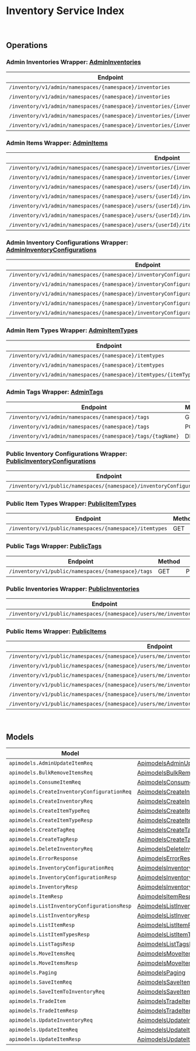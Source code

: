 # Inventory Service Index

&nbsp;  

## Operations

### Admin Inventories Wrapper:  [AdminInventories](../../src/main/java/net/accelbyte/sdk/api/inventory/wrappers/AdminInventories.java)
| Endpoint | Method | ID | Class | Example |
|---|---|---|---|---|
| `/inventory/v1/admin/namespaces/{namespace}/inventories` | GET | AdminListInventories | [AdminListInventories](../../src/main/java/net/accelbyte/sdk/api/inventory/operations/admin_inventories/AdminListInventories.java) | [AdminListInventories](../../samples/cli/src/main/java/net/accelbyte/sdk/cli/api/inventory/admin_inventories/AdminListInventories.java) |
| `/inventory/v1/admin/namespaces/{namespace}/inventories` | POST | AdminCreateInventory | [AdminCreateInventory](../../src/main/java/net/accelbyte/sdk/api/inventory/operations/admin_inventories/AdminCreateInventory.java) | [AdminCreateInventory](../../samples/cli/src/main/java/net/accelbyte/sdk/cli/api/inventory/admin_inventories/AdminCreateInventory.java) |
| `/inventory/v1/admin/namespaces/{namespace}/inventories/{inventoryId}` | GET | AdminGetInventory | [AdminGetInventory](../../src/main/java/net/accelbyte/sdk/api/inventory/operations/admin_inventories/AdminGetInventory.java) | [AdminGetInventory](../../samples/cli/src/main/java/net/accelbyte/sdk/cli/api/inventory/admin_inventories/AdminGetInventory.java) |
| `/inventory/v1/admin/namespaces/{namespace}/inventories/{inventoryId}` | PUT | AdminUpdateInventory | [AdminUpdateInventory](../../src/main/java/net/accelbyte/sdk/api/inventory/operations/admin_inventories/AdminUpdateInventory.java) | [AdminUpdateInventory](../../samples/cli/src/main/java/net/accelbyte/sdk/cli/api/inventory/admin_inventories/AdminUpdateInventory.java) |
| `/inventory/v1/admin/namespaces/{namespace}/inventories/{inventoryId}` | DELETE | DeleteInventory | [DeleteInventory](../../src/main/java/net/accelbyte/sdk/api/inventory/operations/admin_inventories/DeleteInventory.java) | [DeleteInventory](../../samples/cli/src/main/java/net/accelbyte/sdk/cli/api/inventory/admin_inventories/DeleteInventory.java) |

### Admin Items Wrapper:  [AdminItems](../../src/main/java/net/accelbyte/sdk/api/inventory/wrappers/AdminItems.java)
| Endpoint | Method | ID | Class | Example |
|---|---|---|---|---|
| `/inventory/v1/admin/namespaces/{namespace}/inventories/{inventoryId}/items` | GET | AdminListItems | [AdminListItems](../../src/main/java/net/accelbyte/sdk/api/inventory/operations/admin_items/AdminListItems.java) | [AdminListItems](../../samples/cli/src/main/java/net/accelbyte/sdk/cli/api/inventory/admin_items/AdminListItems.java) |
| `/inventory/v1/admin/namespaces/{namespace}/inventories/{inventoryId}/items/{itemId}` | GET | AdminGetInventoryItem | [AdminGetInventoryItem](../../src/main/java/net/accelbyte/sdk/api/inventory/operations/admin_items/AdminGetInventoryItem.java) | [AdminGetInventoryItem](../../samples/cli/src/main/java/net/accelbyte/sdk/cli/api/inventory/admin_items/AdminGetInventoryItem.java) |
| `/inventory/v1/admin/namespaces/{namespace}/users/{userId}/inventories/{inventoryId}/items` | PUT | AdminBulkUpdateMyItems | [AdminBulkUpdateMyItems](../../src/main/java/net/accelbyte/sdk/api/inventory/operations/admin_items/AdminBulkUpdateMyItems.java) | [AdminBulkUpdateMyItems](../../samples/cli/src/main/java/net/accelbyte/sdk/cli/api/inventory/admin_items/AdminBulkUpdateMyItems.java) |
| `/inventory/v1/admin/namespaces/{namespace}/users/{userId}/inventories/{inventoryId}/items` | POST | AdminSaveItemToInventory | [AdminSaveItemToInventory](../../src/main/java/net/accelbyte/sdk/api/inventory/operations/admin_items/AdminSaveItemToInventory.java) | [AdminSaveItemToInventory](../../samples/cli/src/main/java/net/accelbyte/sdk/cli/api/inventory/admin_items/AdminSaveItemToInventory.java) |
| `/inventory/v1/admin/namespaces/{namespace}/users/{userId}/inventories/{inventoryId}/items` | DELETE | AdminBulkRemoveItems | [AdminBulkRemoveItems](../../src/main/java/net/accelbyte/sdk/api/inventory/operations/admin_items/AdminBulkRemoveItems.java) | [AdminBulkRemoveItems](../../samples/cli/src/main/java/net/accelbyte/sdk/cli/api/inventory/admin_items/AdminBulkRemoveItems.java) |
| `/inventory/v1/admin/namespaces/{namespace}/users/{userId}/inventories/{inventoryId}/items/{itemId}/consume` | POST | AdminConsumeUserItem | [AdminConsumeUserItem](../../src/main/java/net/accelbyte/sdk/api/inventory/operations/admin_items/AdminConsumeUserItem.java) | [AdminConsumeUserItem](../../samples/cli/src/main/java/net/accelbyte/sdk/cli/api/inventory/admin_items/AdminConsumeUserItem.java) |
| `/inventory/v1/admin/namespaces/{namespace}/users/{userId}/items` | POST | AdminSaveItem | [AdminSaveItem](../../src/main/java/net/accelbyte/sdk/api/inventory/operations/admin_items/AdminSaveItem.java) | [AdminSaveItem](../../samples/cli/src/main/java/net/accelbyte/sdk/cli/api/inventory/admin_items/AdminSaveItem.java) |

### Admin Inventory Configurations Wrapper:  [AdminInventoryConfigurations](../../src/main/java/net/accelbyte/sdk/api/inventory/wrappers/AdminInventoryConfigurations.java)
| Endpoint | Method | ID | Class | Example |
|---|---|---|---|---|
| `/inventory/v1/admin/namespaces/{namespace}/inventoryConfigurations` | GET | AdminListInventoryConfigurations | [AdminListInventoryConfigurations](../../src/main/java/net/accelbyte/sdk/api/inventory/operations/admin_inventory_configurations/AdminListInventoryConfigurations.java) | [AdminListInventoryConfigurations](../../samples/cli/src/main/java/net/accelbyte/sdk/cli/api/inventory/admin_inventory_configurations/AdminListInventoryConfigurations.java) |
| `/inventory/v1/admin/namespaces/{namespace}/inventoryConfigurations` | POST | AdminCreateInventoryConfiguration | [AdminCreateInventoryConfiguration](../../src/main/java/net/accelbyte/sdk/api/inventory/operations/admin_inventory_configurations/AdminCreateInventoryConfiguration.java) | [AdminCreateInventoryConfiguration](../../samples/cli/src/main/java/net/accelbyte/sdk/cli/api/inventory/admin_inventory_configurations/AdminCreateInventoryConfiguration.java) |
| `/inventory/v1/admin/namespaces/{namespace}/inventoryConfigurations/{inventoryConfigurationId}` | GET | AdminGetInventoryConfiguration | [AdminGetInventoryConfiguration](../../src/main/java/net/accelbyte/sdk/api/inventory/operations/admin_inventory_configurations/AdminGetInventoryConfiguration.java) | [AdminGetInventoryConfiguration](../../samples/cli/src/main/java/net/accelbyte/sdk/cli/api/inventory/admin_inventory_configurations/AdminGetInventoryConfiguration.java) |
| `/inventory/v1/admin/namespaces/{namespace}/inventoryConfigurations/{inventoryConfigurationId}` | PUT | AdminUpdateInventoryConfiguration | [AdminUpdateInventoryConfiguration](../../src/main/java/net/accelbyte/sdk/api/inventory/operations/admin_inventory_configurations/AdminUpdateInventoryConfiguration.java) | [AdminUpdateInventoryConfiguration](../../samples/cli/src/main/java/net/accelbyte/sdk/cli/api/inventory/admin_inventory_configurations/AdminUpdateInventoryConfiguration.java) |
| `/inventory/v1/admin/namespaces/{namespace}/inventoryConfigurations/{inventoryConfigurationId}` | DELETE | AdminDeleteInventoryConfiguration | [AdminDeleteInventoryConfiguration](../../src/main/java/net/accelbyte/sdk/api/inventory/operations/admin_inventory_configurations/AdminDeleteInventoryConfiguration.java) | [AdminDeleteInventoryConfiguration](../../samples/cli/src/main/java/net/accelbyte/sdk/cli/api/inventory/admin_inventory_configurations/AdminDeleteInventoryConfiguration.java) |

### Admin Item Types Wrapper:  [AdminItemTypes](../../src/main/java/net/accelbyte/sdk/api/inventory/wrappers/AdminItemTypes.java)
| Endpoint | Method | ID | Class | Example |
|---|---|---|---|---|
| `/inventory/v1/admin/namespaces/{namespace}/itemtypes` | GET | AdminListItemTypes | [AdminListItemTypes](../../src/main/java/net/accelbyte/sdk/api/inventory/operations/admin_item_types/AdminListItemTypes.java) | [AdminListItemTypes](../../samples/cli/src/main/java/net/accelbyte/sdk/cli/api/inventory/admin_item_types/AdminListItemTypes.java) |
| `/inventory/v1/admin/namespaces/{namespace}/itemtypes` | POST | AdminCreateItemType | [AdminCreateItemType](../../src/main/java/net/accelbyte/sdk/api/inventory/operations/admin_item_types/AdminCreateItemType.java) | [AdminCreateItemType](../../samples/cli/src/main/java/net/accelbyte/sdk/cli/api/inventory/admin_item_types/AdminCreateItemType.java) |
| `/inventory/v1/admin/namespaces/{namespace}/itemtypes/{itemTypeName}` | DELETE | AdminDeleteItemType | [AdminDeleteItemType](../../src/main/java/net/accelbyte/sdk/api/inventory/operations/admin_item_types/AdminDeleteItemType.java) | [AdminDeleteItemType](../../samples/cli/src/main/java/net/accelbyte/sdk/cli/api/inventory/admin_item_types/AdminDeleteItemType.java) |

### Admin Tags Wrapper:  [AdminTags](../../src/main/java/net/accelbyte/sdk/api/inventory/wrappers/AdminTags.java)
| Endpoint | Method | ID | Class | Example |
|---|---|---|---|---|
| `/inventory/v1/admin/namespaces/{namespace}/tags` | GET | AdminListTags | [AdminListTags](../../src/main/java/net/accelbyte/sdk/api/inventory/operations/admin_tags/AdminListTags.java) | [AdminListTags](../../samples/cli/src/main/java/net/accelbyte/sdk/cli/api/inventory/admin_tags/AdminListTags.java) |
| `/inventory/v1/admin/namespaces/{namespace}/tags` | POST | AdminCreateTag | [AdminCreateTag](../../src/main/java/net/accelbyte/sdk/api/inventory/operations/admin_tags/AdminCreateTag.java) | [AdminCreateTag](../../samples/cli/src/main/java/net/accelbyte/sdk/cli/api/inventory/admin_tags/AdminCreateTag.java) |
| `/inventory/v1/admin/namespaces/{namespace}/tags/{tagName}` | DELETE | AdminDeleteTag | [AdminDeleteTag](../../src/main/java/net/accelbyte/sdk/api/inventory/operations/admin_tags/AdminDeleteTag.java) | [AdminDeleteTag](../../samples/cli/src/main/java/net/accelbyte/sdk/cli/api/inventory/admin_tags/AdminDeleteTag.java) |

### Public Inventory Configurations Wrapper:  [PublicInventoryConfigurations](../../src/main/java/net/accelbyte/sdk/api/inventory/wrappers/PublicInventoryConfigurations.java)
| Endpoint | Method | ID | Class | Example |
|---|---|---|---|---|
| `/inventory/v1/public/namespaces/{namespace}/inventoryConfigurations` | GET | PublicListInventoryConfigurations | [PublicListInventoryConfigurations](../../src/main/java/net/accelbyte/sdk/api/inventory/operations/public_inventory_configurations/PublicListInventoryConfigurations.java) | [PublicListInventoryConfigurations](../../samples/cli/src/main/java/net/accelbyte/sdk/cli/api/inventory/public_inventory_configurations/PublicListInventoryConfigurations.java) |

### Public Item Types Wrapper:  [PublicItemTypes](../../src/main/java/net/accelbyte/sdk/api/inventory/wrappers/PublicItemTypes.java)
| Endpoint | Method | ID | Class | Example |
|---|---|---|---|---|
| `/inventory/v1/public/namespaces/{namespace}/itemtypes` | GET | PublicListItemTypes | [PublicListItemTypes](../../src/main/java/net/accelbyte/sdk/api/inventory/operations/public_item_types/PublicListItemTypes.java) | [PublicListItemTypes](../../samples/cli/src/main/java/net/accelbyte/sdk/cli/api/inventory/public_item_types/PublicListItemTypes.java) |

### Public Tags Wrapper:  [PublicTags](../../src/main/java/net/accelbyte/sdk/api/inventory/wrappers/PublicTags.java)
| Endpoint | Method | ID | Class | Example |
|---|---|---|---|---|
| `/inventory/v1/public/namespaces/{namespace}/tags` | GET | PublicListTags | [PublicListTags](../../src/main/java/net/accelbyte/sdk/api/inventory/operations/public_tags/PublicListTags.java) | [PublicListTags](../../samples/cli/src/main/java/net/accelbyte/sdk/cli/api/inventory/public_tags/PublicListTags.java) |

### Public Inventories Wrapper:  [PublicInventories](../../src/main/java/net/accelbyte/sdk/api/inventory/wrappers/PublicInventories.java)
| Endpoint | Method | ID | Class | Example |
|---|---|---|---|---|
| `/inventory/v1/public/namespaces/{namespace}/users/me/inventories` | GET | PublicListInventories | [PublicListInventories](../../src/main/java/net/accelbyte/sdk/api/inventory/operations/public_inventories/PublicListInventories.java) | [PublicListInventories](../../samples/cli/src/main/java/net/accelbyte/sdk/cli/api/inventory/public_inventories/PublicListInventories.java) |

### Public Items Wrapper:  [PublicItems](../../src/main/java/net/accelbyte/sdk/api/inventory/wrappers/PublicItems.java)
| Endpoint | Method | ID | Class | Example |
|---|---|---|---|---|
| `/inventory/v1/public/namespaces/{namespace}/users/me/inventories/{inventoryId}/items` | GET | PublicListItems | [PublicListItems](../../src/main/java/net/accelbyte/sdk/api/inventory/operations/public_items/PublicListItems.java) | [PublicListItems](../../samples/cli/src/main/java/net/accelbyte/sdk/cli/api/inventory/public_items/PublicListItems.java) |
| `/inventory/v1/public/namespaces/{namespace}/users/me/inventories/{inventoryId}/items` | PUT | PublicBulkUpdateMyItems | [PublicBulkUpdateMyItems](../../src/main/java/net/accelbyte/sdk/api/inventory/operations/public_items/PublicBulkUpdateMyItems.java) | [PublicBulkUpdateMyItems](../../samples/cli/src/main/java/net/accelbyte/sdk/cli/api/inventory/public_items/PublicBulkUpdateMyItems.java) |
| `/inventory/v1/public/namespaces/{namespace}/users/me/inventories/{inventoryId}/items` | DELETE | PublicBulkRemoveMyItems | [PublicBulkRemoveMyItems](../../src/main/java/net/accelbyte/sdk/api/inventory/operations/public_items/PublicBulkRemoveMyItems.java) | [PublicBulkRemoveMyItems](../../samples/cli/src/main/java/net/accelbyte/sdk/cli/api/inventory/public_items/PublicBulkRemoveMyItems.java) |
| `/inventory/v1/public/namespaces/{namespace}/users/me/inventories/{inventoryId}/items/movement` | POST | PublicMoveMyItems | [PublicMoveMyItems](../../src/main/java/net/accelbyte/sdk/api/inventory/operations/public_items/PublicMoveMyItems.java) | [PublicMoveMyItems](../../samples/cli/src/main/java/net/accelbyte/sdk/cli/api/inventory/public_items/PublicMoveMyItems.java) |
| `/inventory/v1/public/namespaces/{namespace}/users/me/inventories/{inventoryId}/items/{itemId}` | GET | PublicGetItem | [PublicGetItem](../../src/main/java/net/accelbyte/sdk/api/inventory/operations/public_items/PublicGetItem.java) | [PublicGetItem](../../samples/cli/src/main/java/net/accelbyte/sdk/cli/api/inventory/public_items/PublicGetItem.java) |
| `/inventory/v1/public/namespaces/{namespace}/users/me/inventories/{inventoryId}/items/{itemId}/consume` | POST | PublicConsumeMyItem | [PublicConsumeMyItem](../../src/main/java/net/accelbyte/sdk/api/inventory/operations/public_items/PublicConsumeMyItem.java) | [PublicConsumeMyItem](../../samples/cli/src/main/java/net/accelbyte/sdk/cli/api/inventory/public_items/PublicConsumeMyItem.java) |


&nbsp;  

## Models

| Model | Class |
|---|---|
| `apimodels.AdminUpdateItemReq` | [ApimodelsAdminUpdateItemReq](../../src/main/java/net/accelbyte/sdk/api/inventory/models/ApimodelsAdminUpdateItemReq.java) |
| `apimodels.BulkRemoveItemsReq` | [ApimodelsBulkRemoveItemsReq](../../src/main/java/net/accelbyte/sdk/api/inventory/models/ApimodelsBulkRemoveItemsReq.java) |
| `apimodels.ConsumeItemReq` | [ApimodelsConsumeItemReq](../../src/main/java/net/accelbyte/sdk/api/inventory/models/ApimodelsConsumeItemReq.java) |
| `apimodels.CreateInventoryConfigurationReq` | [ApimodelsCreateInventoryConfigurationReq](../../src/main/java/net/accelbyte/sdk/api/inventory/models/ApimodelsCreateInventoryConfigurationReq.java) |
| `apimodels.CreateInventoryReq` | [ApimodelsCreateInventoryReq](../../src/main/java/net/accelbyte/sdk/api/inventory/models/ApimodelsCreateInventoryReq.java) |
| `apimodels.CreateItemTypeReq` | [ApimodelsCreateItemTypeReq](../../src/main/java/net/accelbyte/sdk/api/inventory/models/ApimodelsCreateItemTypeReq.java) |
| `apimodels.CreateItemTypeResp` | [ApimodelsCreateItemTypeResp](../../src/main/java/net/accelbyte/sdk/api/inventory/models/ApimodelsCreateItemTypeResp.java) |
| `apimodels.CreateTagReq` | [ApimodelsCreateTagReq](../../src/main/java/net/accelbyte/sdk/api/inventory/models/ApimodelsCreateTagReq.java) |
| `apimodels.CreateTagResp` | [ApimodelsCreateTagResp](../../src/main/java/net/accelbyte/sdk/api/inventory/models/ApimodelsCreateTagResp.java) |
| `apimodels.DeleteInventoryReq` | [ApimodelsDeleteInventoryReq](../../src/main/java/net/accelbyte/sdk/api/inventory/models/ApimodelsDeleteInventoryReq.java) |
| `apimodels.ErrorResponse` | [ApimodelsErrorResponse](../../src/main/java/net/accelbyte/sdk/api/inventory/models/ApimodelsErrorResponse.java) |
| `apimodels.InventoryConfigurationReq` | [ApimodelsInventoryConfigurationReq](../../src/main/java/net/accelbyte/sdk/api/inventory/models/ApimodelsInventoryConfigurationReq.java) |
| `apimodels.InventoryConfigurationResp` | [ApimodelsInventoryConfigurationResp](../../src/main/java/net/accelbyte/sdk/api/inventory/models/ApimodelsInventoryConfigurationResp.java) |
| `apimodels.InventoryResp` | [ApimodelsInventoryResp](../../src/main/java/net/accelbyte/sdk/api/inventory/models/ApimodelsInventoryResp.java) |
| `apimodels.ItemResp` | [ApimodelsItemResp](../../src/main/java/net/accelbyte/sdk/api/inventory/models/ApimodelsItemResp.java) |
| `apimodels.ListInventoryConfigurationsResp` | [ApimodelsListInventoryConfigurationsResp](../../src/main/java/net/accelbyte/sdk/api/inventory/models/ApimodelsListInventoryConfigurationsResp.java) |
| `apimodels.ListInventoryResp` | [ApimodelsListInventoryResp](../../src/main/java/net/accelbyte/sdk/api/inventory/models/ApimodelsListInventoryResp.java) |
| `apimodels.ListItemResp` | [ApimodelsListItemResp](../../src/main/java/net/accelbyte/sdk/api/inventory/models/ApimodelsListItemResp.java) |
| `apimodels.ListItemTypesResp` | [ApimodelsListItemTypesResp](../../src/main/java/net/accelbyte/sdk/api/inventory/models/ApimodelsListItemTypesResp.java) |
| `apimodels.ListTagsResp` | [ApimodelsListTagsResp](../../src/main/java/net/accelbyte/sdk/api/inventory/models/ApimodelsListTagsResp.java) |
| `apimodels.MoveItemsReq` | [ApimodelsMoveItemsReq](../../src/main/java/net/accelbyte/sdk/api/inventory/models/ApimodelsMoveItemsReq.java) |
| `apimodels.MoveItemsResp` | [ApimodelsMoveItemsResp](../../src/main/java/net/accelbyte/sdk/api/inventory/models/ApimodelsMoveItemsResp.java) |
| `apimodels.Paging` | [ApimodelsPaging](../../src/main/java/net/accelbyte/sdk/api/inventory/models/ApimodelsPaging.java) |
| `apimodels.SaveItemReq` | [ApimodelsSaveItemReq](../../src/main/java/net/accelbyte/sdk/api/inventory/models/ApimodelsSaveItemReq.java) |
| `apimodels.SaveItemToInventoryReq` | [ApimodelsSaveItemToInventoryReq](../../src/main/java/net/accelbyte/sdk/api/inventory/models/ApimodelsSaveItemToInventoryReq.java) |
| `apimodels.TradeItem` | [ApimodelsTradeItem](../../src/main/java/net/accelbyte/sdk/api/inventory/models/ApimodelsTradeItem.java) |
| `apimodels.TradeItemResp` | [ApimodelsTradeItemResp](../../src/main/java/net/accelbyte/sdk/api/inventory/models/ApimodelsTradeItemResp.java) |
| `apimodels.UpdateInventoryReq` | [ApimodelsUpdateInventoryReq](../../src/main/java/net/accelbyte/sdk/api/inventory/models/ApimodelsUpdateInventoryReq.java) |
| `apimodels.UpdateItemReq` | [ApimodelsUpdateItemReq](../../src/main/java/net/accelbyte/sdk/api/inventory/models/ApimodelsUpdateItemReq.java) |
| `apimodels.UpdateItemResp` | [ApimodelsUpdateItemResp](../../src/main/java/net/accelbyte/sdk/api/inventory/models/ApimodelsUpdateItemResp.java) |
